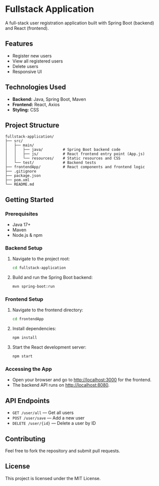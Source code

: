 # Fullstack Application

A full-stack user registration application built with Spring Boot (backend) and React (frontend).

## Features

- Register new users
- View all registered users
- Delete users
- Responsive UI

## Technologies Used

- **Backend:** Java, Spring Boot, Maven
- **Frontend:** React, Axios
- **Styling:** CSS

## Project Structure

```
fullstack-application/
├── src/
│   ├── main/
│   │   ├── java/         # Spring Boot backend code
│   │   ├── js/           # React frontend entry point (App.js)
│   │   └── resources/    # Static resources and CSS
│   └── test/             # Backend tests
├── frontendApp/          # React components and frontend logic
├── .gitignore
├── package.json
├── pom.xml
└── README.md
```

## Getting Started

### Prerequisites

- Java 17+
- Maven
- Node.js & npm

### Backend Setup

1. Navigate to the project root:
   ```sh
   cd fullstack-application
   ```
2. Build and run the Spring Boot backend:
   ```sh
   mvn spring-boot:run
   ```

### Frontend Setup

1. Navigate to the frontend directory:
   ```sh
   cd frontendApp
   ```
2. Install dependencies:
   ```sh
   npm install
   ```
3. Start the React development server:
   ```sh
   npm start
   ```

### Accessing the App

- Open your browser and go to [http://localhost:3000](http://localhost:3000) for the frontend.
- The backend API runs on [http://localhost:8080](http://localhost:8080).

## API Endpoints

- `GET /user/all` — Get all users
- `POST /user/save` — Add a new user
- `DELETE /user/{id}` — Delete a user by ID

## Contributing

Feel free to fork the repository and submit pull requests.

## License

This project is licensed under the MIT License.
